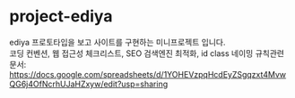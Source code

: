 # project-ediya
ediya 프로토타입을 보고 사이트를 구현하는 미니프로젝트 입니다.
<br>
코딩 컨벤션, 웹 접근성 체크리스트, SEO 검색엔진 최적화, id class 네이밍 규칙관련 문서: <br>
https://docs.google.com/spreadsheets/d/1YOHEVzpqHcdEyZSgqzxt4MvwQG6j4OfNcrhUJaHZxyw/edit?usp=sharing